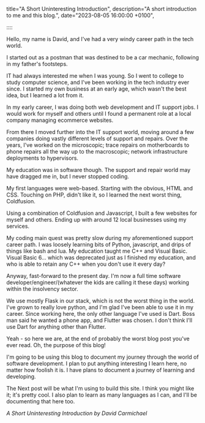 title="A Short Uninteresting Introduction",
description="A short introduction to me and this blog.",
date="2023-08-05 16:00:00 +0100",

::::

Hello, my name is David, and
I've had a very windy career path in the tech world.

I started out as a postman that was destined to be a car mechanic, following in my father's footsteps.

IT had always interested me when I was young. So I went to college to study computer science, and I've been working in
the tech industry ever since.
I started my own business at an early age, which wasn't the best idea, but I learned a lot from it.

In my early career, I was doing both web development and IT support jobs. I would work for myself and others until
I found a permanent role at a local company managing ecommerce websites.

From there I moved further into the IT support world, moving around a few companies doing
vastly different levels of support and repairs. Over the years, I've worked on the microscopic; trace
repairs on motherboards to phone repairs all the way up to
the macroscopic; network infrastructure deployments to hypervisors.

My education was in software though. The support and repair world may have dragged me in, but I never stopped coding.

My first languages were web-based. Starting with the obvious, HTML and CSS. Touching on PHP,
didn't like it, so I learned the next worst thing, Coldfusion.

Using a combination of Coldfusion and Javascript, I built a few websites for myself and others. Ending
up with around 12 local businesses using my services.

My coding main quest was pretty slow during my aforementioned support career path. I was loosely learning
bits of Python, javascript, and drips of things like bash and lua. My education taught me C++
and Visual Basic. Visual Basic 6... which was deprecated just as I finished
my education, and who is able to retain any C++ when you don't use it every day?

Anyway, fast-forward to the present day. I'm now a full time
software developer/engineer/(whatever the kids are calling it these days) working within the insolvency sector.

We use mostly Flask in our stack, which is not the worst thing in the world. I've grown to really love python,
and I'm glad I've been able to use it in my career. Since working here, the only other language I've used is Dart.
Boss man said he wanted a phone app, and Flutter was chosen. I don't think I'll use Dart for anything other than
Flutter.

Yeah - so here we are, at the end of probably the worst blog post you've ever read. Oh, the purpose of this blog!

I'm going to be using this blog to document my journey through the world of software development. I plan to put anything
interesting I learn here, no matter how foolish it is. I have plans to document a journey of learning and developing.

The Next post will be what I'm using to build this site. I think you might like it; it's pretty cool. I also plan to
learn
as many languages as I can, and I'll be documenting that here too.

_A Short Uninteresting Introduction by David Carmichael_